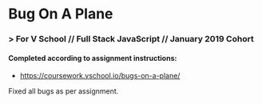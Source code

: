 # Bug On A Plane
### > For V School // Full Stack JavaScript // January 2019 Cohort

#### Completed according to assignment instructions: 
- https://coursework.vschool.io/bugs-on-a-plane/

Fixed all bugs as per assignment.
